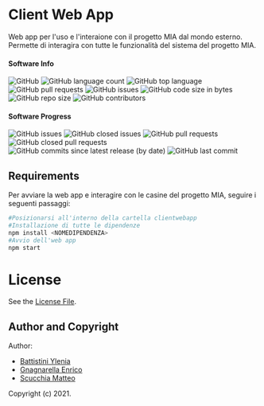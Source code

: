 # Client Web App
Web app per l'uso e l'interaione con il progetto MIA dal mondo esterno.
Permette di interagira con tutte le funzionalità del sistema del progetto MIA.
#### Software Info

![GitHub](https://img.shields.io/github/license/PC-ProgettoMIA/clientwebapp)
![GitHub language count](https://img.shields.io/github/languages/count/PC-ProgettoMIA/clientwebapp)
![GitHub top language](https://img.shields.io/github/languages/top/PC-ProgettoMIA/clientwebapp)
![GitHub pull requests](https://img.shields.io/github/issues-pr/PC-ProgettoMIA/clientwebapp)
![GitHub issues](https://img.shields.io/github/issues/PC-ProgettoMIA/clientwebapp)
![GitHub code size in bytes](https://img.shields.io/github/languages/code-size/PC-ProgettoMIA/clientwebapp)
![GitHub repo size](https://img.shields.io/github/repo-size/PC-ProgettoMIA/clientwebapp)
![GitHub contributors](https://img.shields.io/github/contributors/PC-ProgettoMIA/clientwebapp)

#### Software Progress
![GitHub issues](https://img.shields.io/github/issues/PC-ProgettoMIA/clientwebapp)
![GitHub closed issues](https://img.shields.io/github/issues-closed/PC-ProgettoMIA/clientwebapp)
![GitHub pull requests](https://img.shields.io/github/issues-pr/PC-ProgettoMIA/clientwebapp)
![GitHub closed pull requests](https://img.shields.io/github/issues-pr-closed/PC-ProgettoMIA/clientwebapp)
![GitHub commits since latest release (by date)](https://img.shields.io/github/commits-since/PC-ProgettoMIA/clientwebapp/latest/develop)
![GitHub last commit](https://img.shields.io/github/last-commit/PC-ProgettoMIA/clientwebapp/develop)


## Requirements


Per avviare la web app e interagire con le casine del progetto MIA,  seguire i seguenti passaggi:
```bash
#Posizionarsi all'interno della cartella clientwebapp
#Installazione di tutte le dipendenze
npm install <NOMEDIPENDENZA>
#Avvio dell'web app
npm start
```


# License
See the [License File](./LICENSE).

## Author and Copyright
Author:
- [Battistini Ylenia](https://github.com/yleniaBattistini)
- [Gnagnarella Enrico](https://github.com/enrignagna)
- [Scucchia Matteo](https://github.com/scumatteo)

Copyright (c) 2021.

